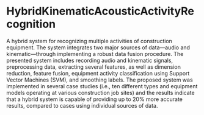 # HybridKinematicAcousticActivityRecognition
A hybrid system for recognizing multiple activities of construction equipment. The system integrates two major sources of data—audio and kinematic—through implementing a robust data fusion procedure. The presented system includes recording audio and kinematic signals, preprocessing data, extracting several features, as well as dimension reduction, feature fusion, equipment activity classification using Support Vector Machines (SVM), and smoothing labels. The proposed system was implemented in several case studies (i.e., ten different types and equipment models operating at various construction job sites) and the results indicate that a hybrid system is capable of providing up to 20% more accurate results, compared to cases using individual sources of data.
